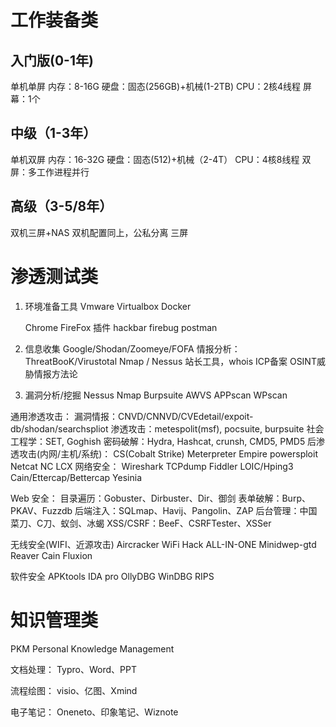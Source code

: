 # 工作装备类

## 入门版(0-1年)

单机单屏
    内存：8-16G
    硬盘：固态(256GB)+机械(1-2TB)
    CPU：2核4线程
    屏幕：1个

## 中级（1-3年）

单机双屏
    内存：16-32G
    硬盘：固态(512)+机械（2-4T）
    CPU：4核8线程
    双屏：多工作进程并行

## 高级（3-5/8年）

双机三屏+NAS
    双机配置同上，公私分离
    三屏

# 渗透测试类

1. 环境准备工具
    Vmware
    Virtualbox
    Docker
    
    Chrome
    FireFox
        插件
            hackbar
            firebug
            postman

2. 信息收集
    Google/Shodan/Zoomeye/FOFA
    情报分析：ThreatBooK/Virustotal
    Nmap / Nessus
    站长工具，whois
    ICP备案
    OSINT威胁情报方法论

3. 漏洞分析/挖掘
    Nessus
    Nmap
    Burpsuite
    AWVS
    APPscan
    WPscan

通用渗透攻击：
    漏洞情报：CNVD/CNNVD/CVEdetail/expoit-db/shodan/searchspliot
    渗透攻击：metespolit(msf), pocsuite, burpsuite
    社会工程学：SET, Goghish
    密码破解：Hydra, Hashcat, crunsh, CMD5, PMD5
后渗透攻击(内网/主机/系统)：
    CS(Cobalt Strike)
    Meterpreter
    Empire
    powersploit
    Netcat
    NC
    LCX
网络安全：
    Wireshark
    TCPdump
    Fiddler
    LOIC/Hping3
    Cain/Ettercap/Bettercap
    Yesinia

Web 安全：
    目录遍历：Gobuster、Dirbuster、Dir、御剑
    表单破解：Burp、PKAV、Fuzzdb
    后端注入：SQLmap、Havij、Pangolin、ZAP
    后台管理：中国菜刀、C刀、蚁剑、冰蝎
    XSS/CSRF：BeeF、CSRFTester、XSSer

无线安全(WIFI、近源攻击)
    Aircracker
    WiFi Hack ALL-IN-ONE
    Minidwep-gtd
    Reaver
    Cain 
    Fluxion

软件安全
    APKtools
    IDA pro
    OllyDBG
    WinDBG
    RIPS
# 知识管理类

PKM Personal Knowledge Management

文档处理：
    Typro、Word、PPT

流程绘图：
    visio、亿图、Xmind

电子笔记：
    Oneneto、印象笔记、Wiznote